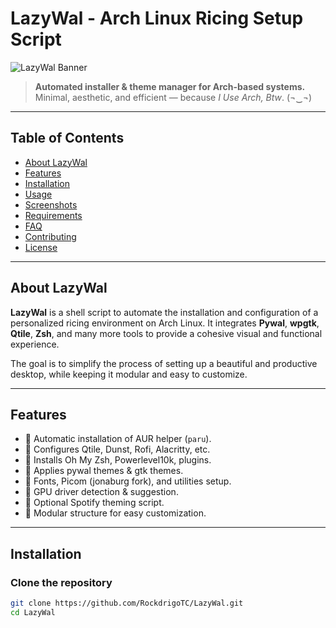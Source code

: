 # LazyWal - Arch Linux Ricing Setup Script

![LazyWal Banner](https://your-image-url.com/banner.png)

> **Automated installer & theme manager for Arch-based systems.**
> Minimal, aesthetic, and efficient — because *I Use Arch, Btw*. (¬‿¬)

---

## Table of Contents

- [About LazyWal](#about-lazywal)
- [Features](#features)
- [Installation](#installation)
- [Usage](#usage)
- [Screenshots](#screenshots)
- [Requirements](#requirements)
- [FAQ](#faq)
- [Contributing](#contributing)
- [License](#license)

---

## About LazyWal

**LazyWal** is a shell script to automate the installation and configuration of a personalized ricing environment on Arch Linux.
It integrates **Pywal**, **wpgtk**, **Qtile**, **Zsh**, and many more tools to provide a cohesive visual and functional experience.

The goal is to simplify the process of setting up a beautiful and productive desktop, while keeping it modular and easy to customize.

---

## Features

- 🔹 Automatic installation of AUR helper (`paru`).
- 🔹 Configures Qtile, Dunst, Rofi, Alacritty, etc.
- 🔹 Installs Oh My Zsh, Powerlevel10k, plugins.
- 🔹 Applies pywal themes & gtk themes.
- 🔹 Fonts, Picom (jonaburg fork), and utilities setup.
- 🔹 GPU driver detection & suggestion.
- 🔹 Optional Spotify theming script.
- 🔹 Modular structure for easy customization.

---

## Installation

### Clone the repository
```bash
git clone https://github.com/RockdrigoTC/LazyWal.git
cd LazyWal
